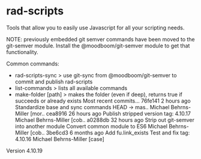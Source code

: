 # rad-scripts
Tools that allow you to easily use Javascript for all your scripting needs.

NOTE: previously embedded git semver commands have been moved to the git-semver module.
Install the @moodboom/git-semver module to get that functionality.

Common commands:

* rad-scripts-sync           > use git-sync from @moodboom/git-semver to commit and publish rad-scripts
* list-commands              > lists all available commands
* make-folder                [path] > makes the folder (even if deep), returns true if succeeds or already exists
Most recent commits...
76fe141  2 hours ago Standardize base and sync commands                                                                                                        HEAD -> mas.. Michael Behrns-Miller [mor..
cea8916 26 hours ago Publish stripped version                                                                                                                   tag: 4.10.17 Michael Behrns-Miller [cob..
a0288db 32 hours ago Strip out git-semver into another module Convert common module to ES6                                                                                   Michael Behrns-Miller [cob..
3be6cd3 6 months ago Add fu.link_exists Test and fix                                                                                                            tag: 4.10.16 Michael Behrns-Miller [case]

Version 4.10.19
